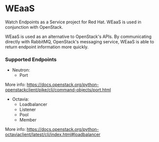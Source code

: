 # WEaaS
Watch Endpoints as a Service project for Red Hat. WEaaS is used in conjunction with OpenStack.

WEaaS is used as an alternative to OpenStack's APIs. By communicating directly with RabbitMQ, OpenStack's messaging service, WEaaS is able to return endpoint information more quickly.

### Supported Endpoints
* Neutron:
  * Port

More info: https://docs.openstack.org/python-openstackclient/pike/cli/command-objects/port.html

* Octavia:
  * Loadbalancer
  * Listener
  * Pool
  * Member

More info: https://docs.openstack.org/python-octaviaclient/latest/cli/index.html#loadbalancer
